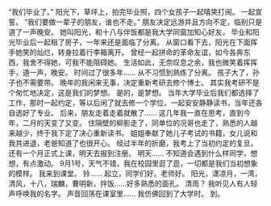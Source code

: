 “我们毕业了。”
阳光下，草坪上，拍完毕业照，四个女孩子一起嘻笑打闹。
一起宣誓。
“我们要做一辈子的朋友，谁也不走。”
朋友决定远游并且方向不定，临别只是道了一声晚安。
她叫阳光，和十八与伴饭都是我大学同窗加知心好友。
毕业和阳光毕业后一起租了房子，一年来还是面临了分离。
从窗口看下去，阳光在下面挥手她笑的灿烂，转身拉着行李箱离开。
曾经一起拼命的革命友谊，如今各奔东西，我舍不得她，可我不能阻碍她。
生活如此，无奈叹息之余，我也微笑着挥挥手，道一声，晚安。
时间过了很多年……
从不习惯到熟练了分离。
孩子大了，孙子也不需要带。
晚年的我闲来无事，决定重新考研去修个博士。
其实我考研不是个匆忙地决定，这是我们的梦想。
是的，是梦想。
当年大学毕业后我们都选择了工作，那时一起约定，等以后闲了就去修一个学位，一起安安静静读书，当年还各自选好了专业。
后来，朋友走着走着就散了……
这几年我一直在思考，直到今年，二月的天变了又变。
住隔壁的柳影走了，同单位的况哥也走了，熟悉的人越来越少，终于我下定了决心重新读书。
姐姐奉献了她儿子考试的书籍，女儿说和我共进退，老爸知道了也很开心。
经过半年的折磨，我考上了当初约定的复旦。
还有一个月正式上课，明天去报到注册。
明天……
不知道会遇到什么样同学，想想，有点激动。
9月1号，天气不错，我在校园里逛了逛，一切都是我们当初想象的模样。
我来到课堂。
铃……
起立，同学们好。老师好。
阳光，潇凉月，一湾，清风，十八，瑞麟，曹明新，拌饭……好多熟悉的面孔。
清雨？
我听见人有人轻声呼唤我的名字。
声音回荡在课室里……
我仿佛回到了大学时。
到。
